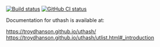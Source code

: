 
[![Build status](https://api.travis-ci.org/troydhanson/uthash.svg?branch=master)](https://travis-ci.org/troydhanson/uthash)
[![GitHub CI status](https://github.com/troydhanson/uthash/actions/workflows/build.yml/badge.svg)](https://github.com/troydhanson/uthash/actions/workflows/build.yml)

Documentation for uthash is available at:

https://troydhanson.github.io/uthash/
https://troydhanson.github.io/uthash/utlist.html#_introduction



